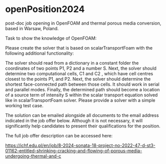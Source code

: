 # openPosition2024

post-doc job opening in OpenFOAM and thermal porous media conversion, based in Warsaw, Poland.

Task to show the knowledge of OpenFOAM:

Please create the solver that is based on scalarTransportFoam with the following additional functionality:

The solver should read from a dictionary in a constant folder the coordinates of two points P1, P2 and a number S. Next, the solver should determine two computational cells, C1 and C2 , which have cell centres closest to the points P1, and P2. Next, the solver should determine the shortest face-connected path between those cells. It should work in serial and parallel modes. Finally, the determined path should become a location of a source term of intensity S within the scalar transport equation solved like in scalarTransportFoam solver.
Please provide a solver with a simple working test case. 

The solution can be emailed alongside all documents to the email address indicated in the job offer below. Although it is not necessary, it will significantly help candidates to present their qualifications for the position.

The full job offer description can be accessed here:

https://ichf.edu.pl/en/job/8-2024-sonata-18-project-no-2022-47-d-st3-01162-entitled-shrinking-cracking-and-flowing-of-porous-media-undergoing-thermal-and-c
